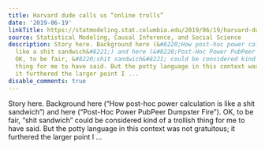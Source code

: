```yaml
---
title: Harvard dude calls us “online trolls”
date: '2019-06-19'
linkTitle: https://statmodeling.stat.columbia.edu/2019/06/19/harvard-dude-calls-us-online-trolls/
source: Statistical Modeling, Causal Inference, and Social Science
description: Story here. Background here (&#8220;How post-hoc power calculation is
  like a shit sandwich&#8221;) and here (&#8220;Post-Hoc Power PubPeer Dumpster Fire&#8221;).
  OK, to be fair, &#8220;shit sandwich&#8221; could be considered kind of a trollish
  thing for me to have said. But the potty language in this context was not gratuitous;
  it furthered the larger point I ...
disable_comments: true
---
```

Story here. Background here (&#8220;How post-hoc power calculation is like a shit sandwich&#8221;) and here (&#8220;Post-Hoc Power PubPeer Dumpster Fire&#8221;). OK, to be fair, &#8220;shit sandwich&#8221; could be considered kind of a trollish thing for me to have said. But the potty language in this context was not gratuitous; it furthered the larger point I ...